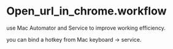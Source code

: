 # Open_url_in_chrome.workflow

use Mac Automator and Service to improve working efficiency.

you can bind a hotkey from Mac keyboard -> service.
